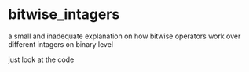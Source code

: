 # bitwise_intagers
a small and inadequate explanation on how bitwise operators work over different intagers on binary level

just look at the code

